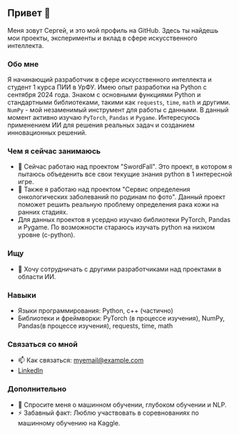 ## Привет 👋

Меня зовут Сергей, и это мой профиль на GitHub. Здесь ты найдешь мои проекты, эксперименты и вклад в сфере искусственного интеллекта.

### Обо мне

Я начинающий разработчик в сфере искусственного интеллекта и студент 1 курса ПИИ в УрФУ. Имею опыт разработки на Python с сентября 2024 года. Знаком с основными функциями Python и стандартными библиотеками, такими как `requests`, `time`, `math` и другими. `NumPy` - мой незаменимый инструмент для работы с данными. В данный момент активно изучаю `PyTorch`, `Pandas` и `Pygame`. Интересуюсь применением ИИ для решения реальных задач и созданием инновационных решений.

### Чем я сейчас занимаюсь

- 🔭 Сейчас работаю над проектом "SwordFall". Это проект, в котором я пытаюсь объеденить все свои текущие знания python в 1 интересной игре.
- 🌱 Также я работаю над проектом "Сервис определения онкологических заболеваний по родинам по фото". Данный проект поможет решить реальную проблему определения рака кожи на ранних стадиях.
- Для данных проектов я усердно изучаю библиотеки PyTorch, Pandas и Pygame. По возможности стараюсь изучать python на низком уровне (c-python).

### Ищу

- 👯 Хочу сотрудничать с другими разработчиками над проектами в области ИИ.

### Навыки

- Языки программирования: Python, c++ (частично)
- Библиотеки и фреймворки: PyTorch (в процессе изучения), NumPy, Pandas(в процессе изучения), requests, time, math

### Связаться со мной

- 📫 Как связаться: myemail@example.com
- [LinkedIn](https://www.linkedin.com/in/ваштпрофиль/)

### Дополнительно

- 💬 Спросите меня о машинном обучении, глубоком обучении и NLP.
- ⚡ Забавный факт: Люблю участвовать в соревнованиях по машинному обучению на Kaggle.

